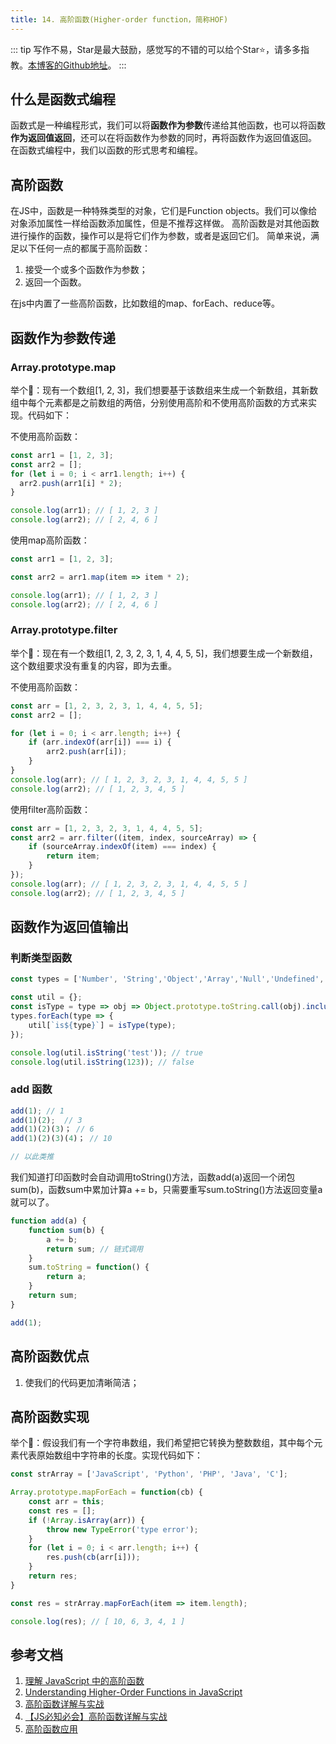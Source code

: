 ```yaml
---
title: 14. 高阶函数(Higher-order function，简称HOF)
---
```

::: tip
写作不易，Star是最大鼓励，感觉写的不错的可以给个Star⭐，请多多指教。[本博客的Github地址](https://github.com/liujie2019/VuePress-Blog)。
:::
## 什么是函数式编程
函数式是一种编程形式，我们可以将**函数作为参数**传递给其他函数，也可以将函数**作为返回值返回**，还可以在将函数作为参数的同时，再将函数作为返回值返回。
在函数式编程中，我们以函数的形式思考和编程。

## 高阶函数
在JS中，函数是一种特殊类型的对象，它们是Function objects。我们可以像给对象添加属性一样给函数添加属性，但是不推荐这样做。
高阶函数是对其他函数进行操作的函数，操作可以是将它们作为参数，或者是返回它们。 简单来说，满足以下任何一点的都属于高阶函数：

1. 接受一个或多个函数作为参数；
2. 返回一个函数。

在js中内置了一些高阶函数，比如数组的map、forEach、reduce等。
## 函数作为参数传递
### Array.prototype.map
举个🌰：现有一个数组[1, 2, 3]，我们想要基于该数组来生成一个新数组，其新数组中每个元素都是之前数组的两倍，分别使用高阶和不使用高阶函数的方式来实现。代码如下：

不使用高阶函数：
```js
const arr1 = [1, 2, 3];
const arr2 = [];
for (let i = 0; i < arr1.length; i++) {
  arr2.push(arr1[i] * 2);
}

console.log(arr1); // [ 1, 2, 3 ]
console.log(arr2); // [ 2, 4, 6 ]
```
使用map高阶函数：
```js
const arr1 = [1, 2, 3];

const arr2 = arr1.map(item => item * 2);

console.log(arr1); // [ 1, 2, 3 ]
console.log(arr2); // [ 2, 4, 6 ]
```
### Array.prototype.filter
举个🌰：现在有一个数组[1, 2, 3, 2, 3, 1, 4, 4, 5, 5]，我们想要生成一个新数组，这个数组要求没有重复的内容，即为去重。

不使用高阶函数：
```js
const arr = [1, 2, 3, 2, 3, 1, 4, 4, 5, 5];
const arr2 = [];

for (let i = 0; i < arr.length; i++) {
    if (arr.indexOf(arr[i]) === i) {
        arr2.push(arr[i]);
    }
}
console.log(arr); // [ 1, 2, 3, 2, 3, 1, 4, 4, 5, 5 ]
console.log(arr2); // [ 1, 2, 3, 4, 5 ]
```
使用filter高阶函数：
```js
const arr = [1, 2, 3, 2, 3, 1, 4, 4, 5, 5];
const arr2 = arr.filter((item, index, sourceArray) => {
    if (sourceArray.indexOf(item) === index) {
        return item;
    }
});
console.log(arr); // [ 1, 2, 3, 2, 3, 1, 4, 4, 5, 5 ]
console.log(arr2); // [ 1, 2, 3, 4, 5 ]
```
## 函数作为返回值输出
### 判断类型函数
```js
const types = ['Number', 'String','Object','Array','Null','Undefined','Boolean'];

const util = {};
const isType = type => obj => Object.prototype.toString.call(obj).includes(type);
types.forEach(type => {
    util[`is${type}`] = isType(type);
});

console.log(util.isString('test')); // true
console.log(util.isString(123)); // false
```
### add 函数
```js
add(1); // 1
add(1)(2);  // 3
add(1)(2)(3)； // 6
add(1)(2)(3)(4)； // 10

// 以此类推
```
我们知道打印函数时会自动调用toString()方法，函数add(a)返回一个闭包sum(b)，函数sum中累加计算a += b，只需要重写sum.toString()方法返回变量a就可以了。
```js
function add(a) {
    function sum(b) {
        a += b;
        return sum; // 链式调用
    }
    sum.toString = function() {
        return a;
    }
    return sum;
}

add(1);
```
## 高阶函数优点
1. 使我们的代码更加清晰简洁；
## 高阶函数实现
举个🌰：假设我们有一个字符串数组，我们希望把它转换为整数数组，其中每个元素代表原始数组中字符串的长度。实现代码如下：
```js
const strArray = ['JavaScript', 'Python', 'PHP', 'Java', 'C'];

Array.prototype.mapForEach = function(cb) {
    const arr = this;
    const res = [];
    if (!Array.isArray(arr)) {
        throw new TypeError('type error');
    }
    for (let i = 0; i < arr.length; i++) {
        res.push(cb(arr[i]));
    }
    return res;
}

const res = strArray.mapForEach(item => item.length);

console.log(res); // [ 10, 6, 3, 4, 1 ]
```
## 参考文档
1. [理解 JavaScript 中的高阶函数](https://juejin.im/post/5beaad2751882511a852723c)
2. [Understanding Higher-Order Functions in JavaScript](https://blog.bitsrc.io/understanding-higher-order-functions-in-javascript-75461803bad)
3. [高阶函数详解与实战](https://mp.weixin.qq.com/s/n2DQss8SwYwBkOpMLmdEgA)
4. [【JS必知必会】高阶函数详解与实战](https://segmentfault.com/a/1190000019796451#articleHeader24)
5. [高阶函数应用](https://www.bilibili.com/video/av54531600)